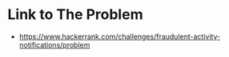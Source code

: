 # Link to The Problem
- https://www.hackerrank.com/challenges/fraudulent-activity-notifications/problem